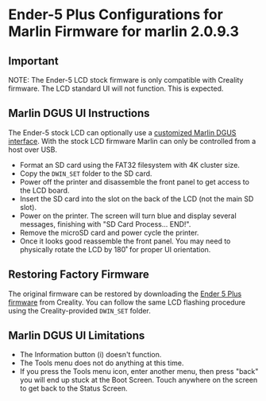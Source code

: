 # Ender-5 Plus Configurations for Marlin Firmware for marlin 2.0.9.3

## Important

NOTE: The Ender-5 LCD stock firmware is only compatible with Creality firmware. The LCD standard UI will not function. This is expected.

## Marlin DGUS UI Instructions

The Ender-5 stock LCD can optionally use a [customized Marlin DGUS interface](https://github.com/coldtobi/Marlin_DGUS_Resources). With the stock LCD firmware Marlin can only be controlled from a host over USB.

- Format an SD card using the FAT32 filesystem with 4K cluster size.
- Copy the `DWIN_SET` folder to the SD card.
- Power off the printer and disassemble the front panel to get access to the LCD board.
- Insert the SD card into the slot on the back of the LCD (not the main SD slot).
- Power on the printer. The screen will turn blue and display several messages, finishing with "SD Card Process... END!".
- Remove the microSD card and power cycle the printer.
- Once it looks good reassemble the front panel. You may need to physically rotate the LCD by 180˚ for proper UI orientation.

## Restoring Factory Firmware

The original firmware can be restored by downloading the [Ender 5 Plus firmware](https://www.creality.com/download) from Creality. You can follow the same LCD flashing procedure using the Creality-provided `DWIN_SET` folder.

## Marlin DGUS UI Limitations

- The Information button (i) doesn't function.
- The Tools menu does not do anything at this time.
- If you press the Tools menu icon, enter another menu, then press "back" you will end up stuck at the Boot Screen. Touch anywhere on the screen to get back to the Status Screen.
